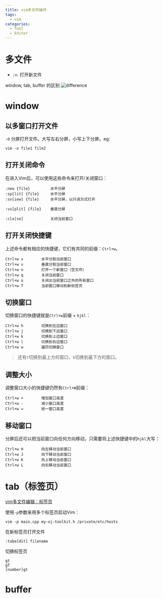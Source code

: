 ```yaml
---
title: vim多文件操作
tags:
  - vim
categories:
  - Tool
  - Editor
---
```


# 多文件

- `:n`. 打开新文件

window, tab, buffer 的区别
![difference](https://illyber-images.oss-cn-chengdu.aliyuncs.com/202307011639644.png)

# window

## 以多窗口打开文件
`-O` 分屏打开文件。大写左右分屏，小写上下分屏。eg:
```shell
vim -o file1 file2
```

## 打开关闭命令

在进入Vim后，可以使用这些命令来打开/关闭窗口：

```vimscript
:new {file}         水平分屏
:sp[lit] {file}     水平分屏
:sv[iew] {file}     水平分屏，以只读方式打开

:vs[plit] {file}    垂直分屏

:clo[se]            关闭当前窗口
```

## 打开关闭快捷键

上述命令都有相应的快捷键，它们有共同的前缀：`Ctrl+w`。

```vimscript
Ctrl+w s        水平分割当前窗口
Ctrl+w v        垂直分割当前窗口
Ctrl+w n        打开一个新窗口（空文件）
Ctrl+w q        关闭当前窗口
Ctrl+w o        关闭出当前窗口之外的所有窗口
Ctrl+w T        当前窗口移动到新标签页
```

## 切换窗口

切换窗口的快捷键就是`Ctrl+w`前缀 + `hjkl`：

```vimscript
Ctrl+w h        切换到左边窗口
Ctrl+w j        切换到下边窗口
Ctrl+w k        切换到上边窗口
Ctrl+w l        切换到右边窗口
Ctrl+w w        遍历切换窗口
```

> 还有`t`切换到最上方的窗口，`b`切换到最下方的窗口。

## 调整大小

调整窗口大小的快捷键仍然有`Ctrl+W`前缀：

```
Ctrl+w +        增加窗口高度
Ctrl+w -        减小窗口高度
Ctrl+w =        统一窗口高度
```

## 移动窗口

分屏后还可以把当前窗口向任何方向移动，只需要将上述快捷键中的`hjkl`大写：

```
Ctrl+w H        向左移动当前窗口
Ctrl+w J        向下移动当前窗口
Ctrl+w K        向上移动当前窗口
Ctrl+w L        向右移动当前窗口
```

# tab（标签页）

[vim多文件编辑：标签页](https://harttle.land/2015/11/12/vim-tabpage.html)

使用`-p`参数来用多个标签页启动Vim：

```vimscript
vim -p main.cpp my-oj-toolkit.h /private/etc/hosts
```

在新标签页打开文件

```vimscript
:tabe[dit] filename
```

切换标签页

```vimscript
gt
gT
[number]gt
```

# buffer